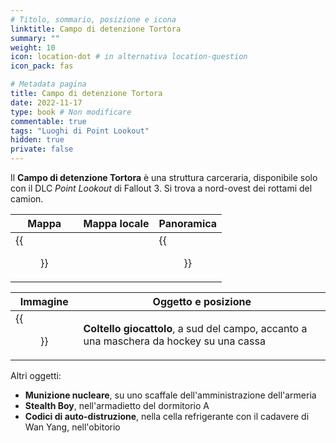```yaml
---
# Titolo, sommario, posizione e icona
linktitle: Campo di detenzione Tortora
summary: ""
weight: 10
icon: location-dot # in alternativa location-question
icon_pack: fas

# Metadata pagina
title: Campo di detenzione Tortora
date: 2022-11-17
type: book # Non modificare
commentable: true
tags: "Luoghi di Point Lookout"
hidden: true
private: false 
---
```


<div class="fo3">

Il **Campo di detenzione Tortora** è una struttura carceraria, disponibile solo con il DLC *Point Lookout* di Fallout 3. Si trova a nord-ovest dei rottami del camion. 

| Mappa | Mappa locale | Panoramica |
| ----- | ------------ | ---------- |
|  {{<figure src="fo3/Turtledove_DC_loc.webp">}}    |              |   {{<figure src="fo3/Fo3_Turtledove.webp">}}        | 

| Immagine | Oggetto e posizione |
| -------- | ------------------- |
|  {{<figure src="fo3/Toy_knife_and_mask.webp">}}       |  **Coltello giocattolo**, a sud del campo, accanto a una maschera da hockey su una cassa                   | 


Altri oggetti:
- **Munizione nucleare**, su uno scaffale dell'amministrazione dell'armeria
- **Stealth Boy**, nell'armadietto del dormitorio A
- **Codici di auto-distruzione**, nella cella refrigerante con il cadavere di Wan Yang, nell'obitorio

</div>